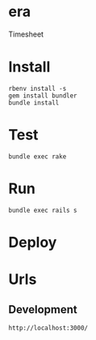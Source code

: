 # era
Timesheet

# Install

    rbenv install -s
    gem install bundler
    bundle install

# Test

    bundle exec rake

# Run

    bundle exec rails s

# Deploy

# Urls

## Development

    http://localhost:3000/
